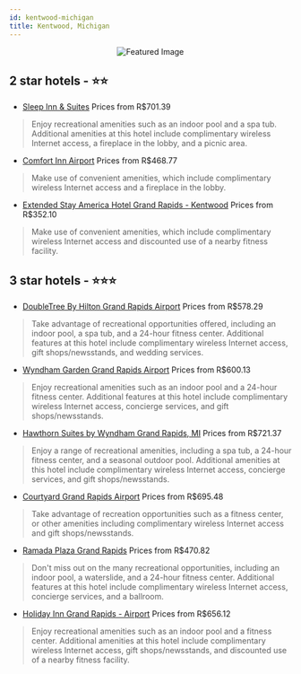 ```yaml
---
id: kentwood-michigan
title: Kentwood, Michigan
---
```


<center><img src="https://i.travelapi.com/hotels/1000000/30000/25400/25392/c1412988_z.jpg" alt="Featured Image" /></center>


##  2 star hotels - ⭐️⭐️

-    [Sleep Inn & Suites](https://us.hurb.com/hotels/kentwood/sleep-inn-suites-JNP-JP989040?cmp=18055) Prices from R$701.39
   > Enjoy recreational amenities such as an indoor pool and a spa tub. Additional amenities at this hotel include complimentary wireless Internet access, a fireplace in the lobby, and a picnic area.
-    [Comfort Inn Airport](https://us.hurb.com/hotels/kentwood/comfort-inn-airport-JNP-JP315134?cmp=18055) Prices from R$468.77
   > Make use of convenient amenities, which include complimentary wireless Internet access and a fireplace in the lobby.
-    [Extended Stay America Hotel Grand Rapids - Kentwood](https://us.hurb.com/hotels/kentwood/extended-stay-america-hotel-grand-rapids-kentwood-JNP-JP190860?cmp=18055) Prices from R$352.10
   > Make use of convenient amenities, which include complimentary wireless Internet access and discounted use of a nearby fitness facility.

##  3 star hotels - ⭐️⭐️⭐️

-    [DoubleTree By Hilton Grand Rapids Airport](https://us.hurb.com/hotels/kentwood/doubletree-by-hilton-grand-rapids-airport-JNP-JP155156?cmp=18055) Prices from R$578.29
   > Take advantage of recreational opportunities offered, including an indoor pool, a spa tub, and a 24-hour fitness center. Additional features at this hotel include complimentary wireless Internet access, gift shops/newsstands, and wedding services.
-    [Wyndham Garden Grand Rapids Airport](https://us.hurb.com/hotels/kentwood/wyndham-garden-grand-rapids-airport-JNP-JP420083?cmp=18055) Prices from R$600.13
   > Enjoy recreational amenities such as an indoor pool and a 24-hour fitness center. Additional features at this hotel include complimentary wireless Internet access, concierge services, and gift shops/newsstands.
-    [Hawthorn Suites by Wyndham Grand Rapids, MI](https://us.hurb.com/hotels/kentwood/hawthorn-suites-by-wyndham-grand-rapids-mi-JNP-JP750752?cmp=18055) Prices from R$721.37
   > Enjoy a range of recreational amenities, including a spa tub, a 24-hour fitness center, and a seasonal outdoor pool. Additional amenities at this hotel include complimentary wireless Internet access, concierge services, and gift shops/newsstands.
-    [Courtyard Grand Rapids Airport](https://us.hurb.com/hotels/kentwood/courtyard-grand-rapids-airport-JNP-JP181605?cmp=18055) Prices from R$695.48
   > Take advantage of recreation opportunities such as a fitness center, or other amenities including complimentary wireless Internet access and gift shops/newsstands.
-    [Ramada Plaza Grand Rapids](https://us.hurb.com/hotels/kentwood/ramada-plaza-grand-rapids-JNP-JP147999?cmp=18055) Prices from R$470.82
   > Don't miss out on the many recreational opportunities, including an indoor pool, a waterslide, and a 24-hour fitness center. Additional features at this hotel include complimentary wireless Internet access, concierge services, and a ballroom.
-    [Holiday Inn Grand Rapids - Airport](https://us.hurb.com/hotels/kentwood/holiday-inn-grand-rapids-airport-JNP-JP072902?cmp=18055) Prices from R$656.12
   > Enjoy recreational amenities such as an indoor pool and a fitness center. Additional amenities at this hotel include complimentary wireless Internet access, gift shops/newsstands, and discounted use of a nearby fitness facility.
